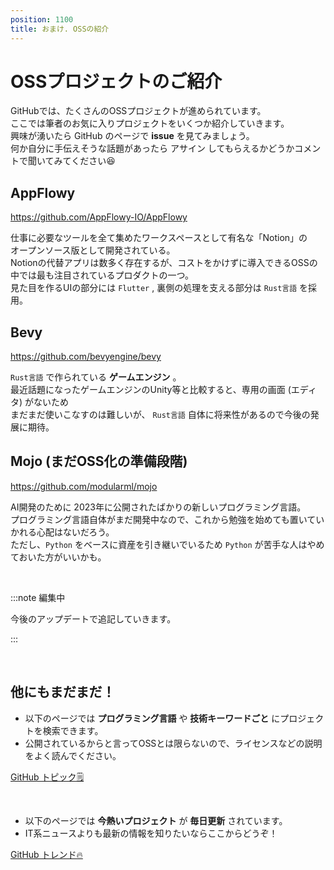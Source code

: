 ```yaml
---
position: 1100
title: おまけ. OSSの紹介
---
```


# OSSプロジェクトのご紹介

GitHubでは、たくさんのOSSプロジェクトが進められています。  
ここでは筆者のお気に入りプロジェクトをいくつか紹介していきます。  
興味が湧いたら GitHub のページで **issue** を見てみましょう。  
何か自分に手伝えそうな話題があったら アサイン してもらえるかどうかコメントで聞いてみてください😆

## AppFlowy

https://github.com/AppFlowy-IO/AppFlowy

仕事に必要なツールを全て集めたワークスペースとして有名な「Notion」の  
オープンソース版として開発されている。  
Notionの代替アプリは数多く存在するが、コストをかけずに導入できるOSSの中では最も注目されているプロダクトの一つ。  
見た目を作るUIの部分には `Flutter` , 裏側の処理を支える部分は `Rust言語` を採用。

## Bevy

https://github.com/bevyengine/bevy

`Rust言語` で作られている **ゲームエンジン** 。  
最近話題になったゲームエンジンのUnity等と比較すると、専用の画面 (エディタ) がないため  
まだまだ使いこなすのは難しいが、 `Rust言語` 自体に将来性があるので今後の発展に期待。

## Mojo (まだOSS化の準備段階)

https://github.com/modularml/mojo

AI開発のために 2023年に公開されたばかりの新しいプログラミング言語。  
プログラミング言語自体がまだ開発中なので、これから勉強を始めても置いていかれる心配はないだろう。  
ただし、`Python` をベースに資産を引き継いでいるため `Python` が苦手な人はやめておいた方がいいかも。

<br />

:::note 編集中

今後のアップデートで追記していきます。

:::

<br />

## 他にもまだまだ！

- 以下のページでは **プログラミング言語** や **技術キーワードごと** にプロジェクトを検索できます。
- 公開されているからと言ってOSSとは限らないので、ライセンスなどの説明をよく読んでください。

<a href="https://github.com/topics" class='linkbutton'>GitHub トピック🗒</a>

<br />

- 以下のページでは **今熱いプロジェクト** が **毎日更新** されています。
- IT系ニュースよりも最新の情報を知りたいならここからどうぞ！

<a href="https://github.com/trending" class='linkbutton'>GitHub トレンド🔥</a>
